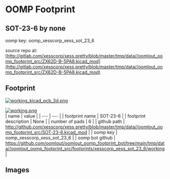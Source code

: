 # OOMP Footprint  
## SOT-23-6  by none  
  
oomp key: oomp_xesscorp_xess_sot_23_6  
  
source repo at: [http://gitlab.com/xesscorp/xess.pretty/blob/master/tmp/data//oomlout_oomp_footprint_src/ZX62D-B-5PA8.kicad_mod](http://gitlab.com/xesscorp/xess.pretty/blob/master/tmp/data//oomlout_oomp_footprint_src/ZX62D-B-5PA8.kicad_mod)  
## Footprint  
  
[![working_kicad_pcb_3d.png](working_kicad_pcb_3d_600.png)](working_kicad_pcb_3d.png)  
  
[![working.png](working_600.png)](working.png)  
| name | value | 
| --- | --- | 
| footprint name | SOT-23-6 | 
| footprint description | None | 
| number of pads | 6 | 
| github path | http://github.com/xesscorp/xess.pretty/blob/master/tmp/data//oomlout_oomp_footprint_src/SOT-23-6.kicad_mod | 
| oomp key | oomp_xesscorp_xess_sot_23_6 | 
| oomp bot github | https://github.com/oomlout/oomlout_oomp_footprint_bot/tree/main/tmp/data//oomlout_oomp_footprint_src/footprints/xesscorp_xess_sot_23_6/working | 
## Images  
